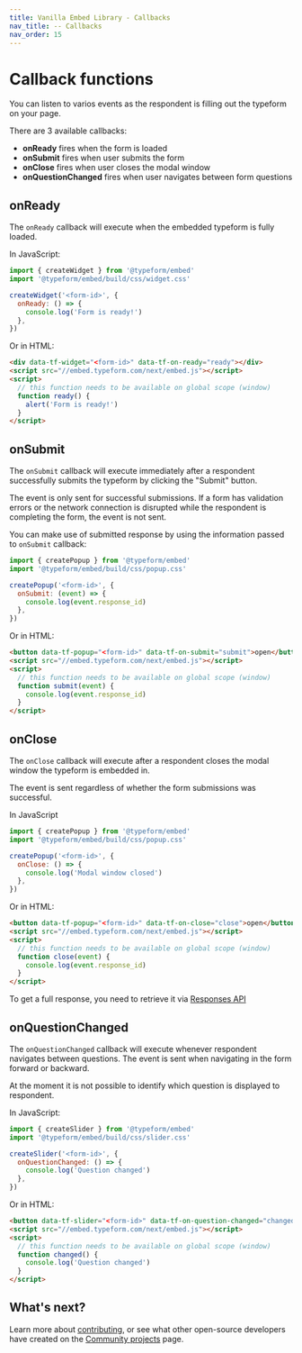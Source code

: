 ```yaml
---
title: Vanilla Embed Library - Callbacks
nav_title: -- Callbacks
nav_order: 15
---
```


# Callback functions

You can listen to varios events as the respondent is filling out the typeform on your page.

There are 3 available callbacks:

- **onReady** fires when the form is loaded
- **onSubmit** fires when user submits the form
- **onClose** fires when user closes the modal window
- **onQuestionChanged** fires when user navigates between form questions

## onReady

The `onReady` callback will execute when the embedded typeform is fully loaded.

In JavaScript:

```javascript
import { createWidget } from '@typeform/embed'
import '@typeform/embed/build/css/widget.css'

createWidget('<form-id>', {
  onReady: () => {
    console.log('Form is ready!')
  },
})
```

Or in HTML:

```html
<div data-tf-widget="<form-id>" data-tf-on-ready="ready"></div>
<script src="//embed.typeform.com/next/embed.js"></script>
<script>
  // this function needs to be available on global scope (window)
  function ready() {
    alert('Form is ready!')
  }
</script>
```

## onSubmit

The `onSubmit` callback will execute immediately after a respondent successfully submits the typeform by clicking the "Submit" button.

The event is only sent for successful submissions. If a form has validation errors or the network connection is disrupted while the respondent is completing the form, the event is not sent.

You can make use of submitted response by using the information passed to `onSubmit` callback:

```javascript
import { createPopup } from '@typeform/embed'
import '@typeform/embed/build/css/popup.css'

createPopup('<form-id>', {
  onSubmit: (event) => {
    console.log(event.response_id)
  },
})
```

Or in HTML:

```html
<button data-tf-popup="<form-id>" data-tf-on-submit="submit">open</button>
<script src="//embed.typeform.com/next/embed.js"></script>
<script>
  // this function needs to be available on global scope (window)
  function submit(event) {
    console.log(event.response_id)
  }
</script>
```

## onClose

The `onClose` callback will execute after a respondent closes the modal window the typeform is embedded in.

The event is sent regardless of whether the form submissions was successful.

In JavaScript

```javascript
import { createPopup } from '@typeform/embed'
import '@typeform/embed/build/css/popup.css'

createPopup('<form-id>', {
  onClose: () => {
    console.log('Modal window closed')
  },
})
```

Or in HTML:

```html
<button data-tf-popup="<form-id>" data-tf-on-close="close">open</button>
<script src="//embed.typeform.com/next/embed.js"></script>
<script>
  // this function needs to be available on global scope (window)
  function close(event) {
    console.log(event.response_id)
  }
</script>
```

To get a full response, you need to retrieve it via [Responses API](responses/reference/retrieve-responses/#retrieve-responses)

## onQuestionChanged

The `onQuestionChanged` callback will execute whenever respondent navigates between questions. The event is sent when navigating in the form forward or backward.

At the moment it is not possible to identify which question is displayed to respondent.

In JavaScript:

```javascript
import { createSlider } from '@typeform/embed'
import '@typeform/embed/build/css/slider.css'

createSlider('<form-id>', {
  onQuestionChanged: () => {
    console.log('Question changed')
  },
})
```

Or in HTML:

```html
<button data-tf-slider="<form-id>" data-tf-on-question-changed="changed">open</button>
<script src="//embed.typeform.com/next/embed.js"></script>
<script>
  // this function needs to be available on global scope (window)
  function changed() {
    console.log('Question changed')
  }
</script>
```

## What's next?

Learn more about [contributing](/embed/contribute), or see what other open-source developers have created on the [Community projects](/community/) page.
